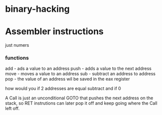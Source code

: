 # binary-hacking



# Assembler instructions

just numers

### functions 

add - ads a value to an address
push - adds a value to the next address 
move - moves a value to an address
sub - subtract an address to address
pop - the value of an address wil be saved in the eax register

how would you if 2 addresses are equal subtract and if 0

A Call is just an unconditional GOTO that pushes the next address  on the stack, so  RET instrutions can later pop it off and keep going where the Call left off.

